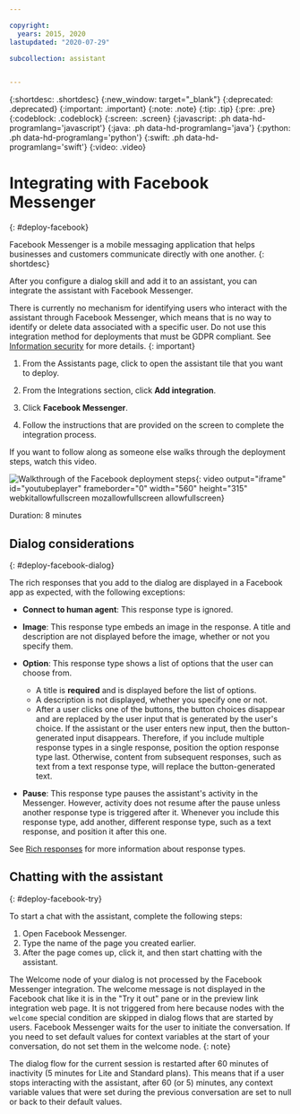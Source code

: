 ```yaml
---

copyright:
  years: 2015, 2020
lastupdated: "2020-07-29"

subcollection: assistant


---
```


{:shortdesc: .shortdesc}
{:new_window: target="_blank"}
{:deprecated: .deprecated}
{:important: .important}
{:note: .note}
{:tip: .tip}
{:pre: .pre}
{:codeblock: .codeblock}
{:screen: .screen}
{:javascript: .ph data-hd-programlang='javascript'}
{:java: .ph data-hd-programlang='java'}
{:python: .ph data-hd-programlang='python'}
{:swift: .ph data-hd-programlang='swift'}
{:video: .video}

# Integrating with Facebook Messenger
{: #deploy-facebook}

Facebook Messenger is a mobile messaging application that helps businesses and customers communicate directly with one another.
{: shortdesc}

After you configure a dialog skill and add it to an assistant, you can integrate the assistant with Facebook Messenger.

There is currently no mechanism for identifying users who interact with the assistant through Facebook Messenger, which means that is no way to identify or delete data associated with a specific user. Do not use this integration method for deployments that must be GDPR compliant. See [Information security](/docs/assistant?topic=assistant-information-security) for more details.
{: important}

1.  From the Assistants page, click to open the assistant tile that you want to deploy.

1.  From the Integrations section, click **Add integration**.

1.  Click **Facebook Messenger**.

1.  Follow the instructions that are provided on the screen to complete the integration process.

If you want to follow along as someone else walks through the deployment steps, watch this video.

![Walkthrough of the Facebook deployment steps](https://www.youtube.com/embed/8o-FFU5sYNM){: video output="iframe" id="youtubeplayer" frameborder="0" width="560" height="315" webkitallowfullscreen mozallowfullscreen allowfullscreen}

Duration: 8 minutes

## Dialog considerations
{: #deploy-facebook-dialog}

The rich responses that you add to the dialog are displayed in a Facebook app as expected, with the following exceptions:

- **Connect to human agent**: This response type is ignored.

- **Image**: This response type embeds an image in the response. A title and description are not displayed before the image, whether or not you specify them.

- **Option**: This response type shows a list of options that the user can choose from.

  - A title is **required** and is displayed before the list of options.
  - A description is not displayed, whether you specify one or not.
  - After a user clicks one of the buttons, the button choices disappear and are replaced by the user input that is generated by the user's choice. If the assistant or the user enters new input, then the button-generated input disappears. Therefore, if you include multiple response types in a single response, position the option response type last. Otherwise, content from subsequent responses, such as text from a text response type, will replace the button-generated text.

- **Pause**: This response type pauses the assistant's activity in the Messenger. However, activity does not resume after the pause unless another response type is triggered after it. Whenever you include this response type, add another, different response type, such as a text response, and position it after this one.

See [Rich responses](/docs/assistant?topic=assistant-dialog-overview#dialog-overview-multimedia) for more information about response types.

## Chatting with the assistant
{: #deploy-facebook-try}

To start a chat with the assistant, complete the following steps:

1.  Open Facebook Messenger.
1.  Type the name of the page you created earlier.
1.  After the page comes up, click it, and then start chatting with the assistant.

The Welcome node of your dialog is not processed by the Facebook Messenger integration. The welcome message is not displayed in the Facebook chat like it is in the "Try it out" pane or in the preview link integration web page. It is not triggered from here because nodes with the `welcome` special condition are skipped in dialog flows that are started by users. Facebook Messenger waits for the user to initiate the conversation. If you need to set default values for context variables at the start of your conversation, do not set them in the welcome node.
{: note}

The dialog flow for the current session is restarted after 60 minutes of inactivity (5 minutes for Lite and Standard plans). This means that if a user stops interacting with the assistant, after 60 (or 5) minutes, any context variable values that were set during the previous conversation are set to null or back to their default values.